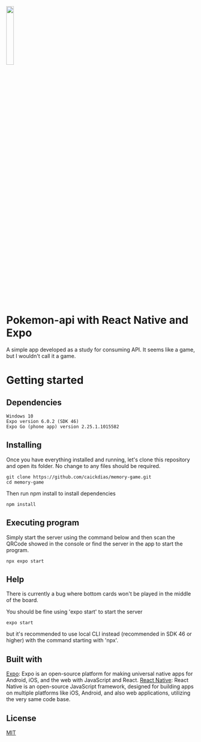 <img src="https://github.com/caickdias/pokemon-api-practice/blob/main/examples/25fps-10sec.gif" width="20%" height="20%"/>

# Pokemon-api with React Native and Expo

A simple app developed as a study for consuming API. It seems like a game, but I wouldn't call it a game.

# Getting started

## Dependencies

```
Windows 10
Expo version 6.0.2 (SDK 46)
Expo Go (phone app) version 2.25.1.1015582    
```

## Installing

Once you have everything installed and running, let's clone this repository and open its folder. No change to any files should be required.

```
git clone https://github.com/caickdias/memory-game.git
cd memory-game
```
Then run npm install to install dependencies

```
npm install
```

## Executing program

Simply start the server using the command below and then scan the QRCode showed in the console or find the server in the app to start the program.

```
npx expo start
```

## Help

There is currently a bug where bottom cards won't be played in the middle of the board.

You should be fine using 'expo start' to start the server

```
expo start
```

but it's recommended to use local CLI instead (recommended in SDK 46 or higher) with the command starting with 'npx'.

## Built with

[Expo](https://expo.dev/): Expo is an open-source platform for making universal native apps for Android, iOS, and the web with JavaScript and React.
[React Native](https://reactnative.dev/): React Native is an open-source JavaScript framework, designed for building apps on multiple platforms like iOS, Android, and also web applications, utilizing the very same code base. 

## License

[MIT](https://choosealicense.com/licenses/mit/)
